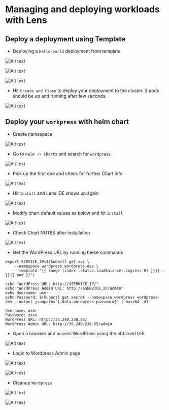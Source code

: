 # Managing and deploying workloads with Lens

## Deploy a deployment using Template

- Deploying a `hello-world` deployment from template

![Alt text](image.png)


![Alt text](image-1.png)


![Alt text](image-2.png)

- Hit `Create and Close` to deploy your deployment to the cluster. 3 pods should be up and running after few seconds.

![Alt text](image-3.png)

## Deploy your `workpress` with helm chart

- Create namespace

![Alt text](image-4.png)

- Go to `Helm -> Charts` and search for `wordpress`

![Alt text](image-5.png)

- Pick up the first one and check for further Chart info

![Alt text](image-6.png)

- Hit `Install` and Lens IDE shows up again

![Alt text](image-7.png)

- Modify chart default values as below and hit `Install`

![Alt text](image-8.png)

- Check Chart NOTES after installation

![Alt text](image-9.png)

- Get the WordPress URL by running these commands

```shell
export SERVICE_IP=$(kubectl get svc \
    --namespace wordpress wordpress-dev \
    --template "{{ range (index .status.loadBalancer.ingress 0) }}{{ . }}{{ end }}")

echo "WordPress URL: http://$SERVICE_IP/"
echo "WordPress Admin URL: http://$SERVICE_IP/admin"
echo Username: user
echo Password: $(kubectl get secret --namespace wordpress wordpress-dev --output jsonpath="{.data.wordpress-password}" | base64 -d)

Username: user
Password: xxxx
WordPress URL: http://35.240.238.55/
WordPress Admin URL: http://35.240.238.55/admin
```

- Open a browser and access WordPress using the obtained URL

![Alt text](image-10.png)

- Login to Wordpress Admin page

![Alt text](image-11.png)

![Alt text](image-12.png)

- Cleanup `Wordpress`

![Alt text](image-13.png)


![Alt text](image-14.png)
